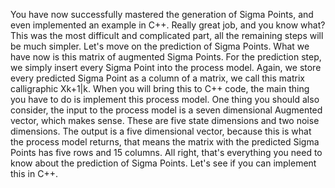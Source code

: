 You have now successfully mastered the generation of Sigma Points, and even implemented an example in C++. Really great job, and you know what? This was the most difficult and complicated part, all the remaining steps will be much simpler. Let's move on the prediction of Sigma Points. What we have now is this matrix of augmented Sigma Points. For the prediction step, we simply insert every Sigma Point into the process model. Again, we store every predicted Sigma Point as a column of a matrix, we call this matrix calligraphic Xk+1|k. When you will bring this to C++ code, the main thing you have to do is implement this process model. One thing you should also consider, the input to the process model is a seven dimensional Augmented vector, which makes sense. These are five state dimensions and two noise dimensions. The output is a five dimensional vector, because this is what the process model returns, that means the matrix with the predicted Sigma Points has five rows and 15 columns. All right, that's everything you need to know about the prediction of Sigma Points. Let's see if you can implement this in C++. 